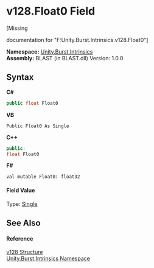 # v128.Float0 Field
 

\[Missing <summary> documentation for "F:Unity.Burst.Intrinsics.v128.Float0"\]

**Namespace:**&nbsp;<a href="09cc6882-0421-9a21-7910-b18b53cbc7d3.md">Unity.Burst.Intrinsics</a><br />**Assembly:**&nbsp;BLAST (in BLAST.dll) Version: 1.0.0

## Syntax

**C#**<br />
``` C#
public float Float0
```

**VB**<br />
``` VB
Public Float0 As Single
```

**C++**<br />
``` C++
public:
float Float0
```

**F#**<br />
``` F#
val mutable Float0: float32
```


#### Field Value
Type: <a href="https://docs.microsoft.com/dotnet/api/system.single" target="_blank" rel="noopener noreferrer">Single</a>

## See Also


#### Reference
<a href="23de2595-00a7-d8a7-bdbf-410653d23e93.md">v128 Structure</a><br /><a href="09cc6882-0421-9a21-7910-b18b53cbc7d3.md">Unity.Burst.Intrinsics Namespace</a><br />